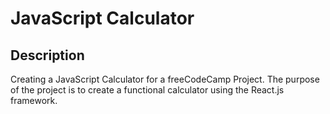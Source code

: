 # JavaScript Calculator

## Description
Creating a JavaScript Calculator for a freeCodeCamp Project. The purpose of the project is to create a functional calculator using the React.js framework.
